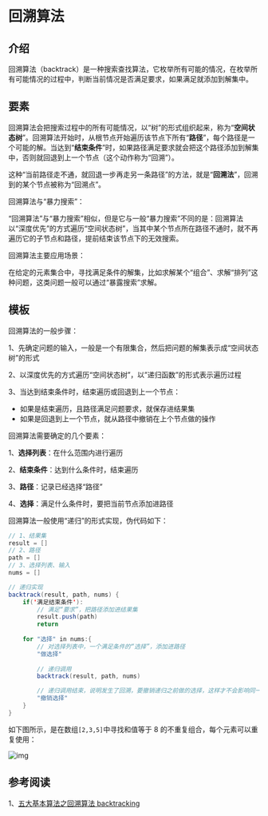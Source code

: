 # 回溯算法

## 介绍

回溯算法（backtrack）是一种搜索查找算法，它枚举所有可能的情况，在枚举所有可能情况的过程中，判断当前情况是否满足要求，如果满足就添加到解集中。

## 要素

回溯算法会把搜索过程中的所有可能情况，以“树”的形式组织起来，称为“**空间状态树**”。回溯算法开始时，从根节点开始遍历该节点下所有“**路径**”，每个路径是一个可能的解。当达到“**结束条件**”时，如果路径满足要求就会把这个路径添加到解集中，否则就回退到上一个节点（这个动作称为“回溯”）。

这种“当前路径走不通，就回退一步再走另一条路径”的方法，就是“**回溯法**”，回溯到的某个节点被称为“回溯点”。



回溯算法与“暴力搜索”：

“回溯算法”与“暴力搜索”相似，但是它与一般“暴力搜索”不同的是：回溯算法以“深度优先”的方式遍历“空间状态树”，当其中某个节点所在路径不通时，就不再遍历它的子节点和路径，提前结束该节点下的无效搜索。



回溯算法主要应用场景：

在给定的元素集合中，寻找满足条件的解集，比如求解某个“组合”、求解“排列”这种问题，这类问题一般可以通过“暴露搜索”求解。

## 模板

回溯算法的一般步骤：

1、先确定问题的输入，一般是一个有限集合，然后把问题的解集表示成“空间状态树”的形式

2、以深度优先的方式遍历“空间状态树”，以”递归函数”的形式表示遍历过程

3、当达到结束条件时，结束遍历或回退到上一个节点：

* 如果是结束遍历，且路径满足问题要求，就保存进结果集
* 如果是回退到上一个节点，就从路径中撤销在上个节点做的操作



回溯算法需要确定的几个要素：

1、**选择列表**：在什么范围内进行遍历

2、**结束条件**：达到什么条件时，结束遍历

3、**路径**：记录已经选择“路径”

4、**选择**：满足什么条件时，要把当前节点添加进路径



回溯算法一般使用“递归”的形式实现，伪代码如下：

```java
// 1、结果集
result = []
// 2、路径
path = []
// 3、选择列表、输入
nums = []

// 递归实现
backtrack(result, path, nums) {
    if('满足结束条件'):
        // 满足“要求”，把路径添加进结果集
        result.push(path)
        return
    
    for "选择" in nums:{
        // 对选择列表中，一个满足条件的“选择”，添加进路径
        "做选择"
        
        // 递归调用
        backtrack(result, path, nums)

        // 递归调用结束，说明发生了回溯，要撤销递归之前做的选择，这样才不会影响同一层的其他选择
        "撤销选择"
    }
}
```



如下图所示，是在数组`[2,3,5]`中寻找和值等于 8 的不重复组合，每个元素可以重复使用：

![img](https://cdn.jsdelivr.net/gh/shimengjie/image-repo/img/8dd61c5c430c620da2fd99b1935d166c.png)



## 参考阅读

1、[五大基本算法之回溯算法 backtracking](https://houbb.github.io/2020/01/23/data-struct-learn-07-base-backtracking)